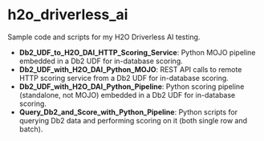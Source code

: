 # h2o_driverless_ai
Sample code and scripts for my H2O Driverless AI testing.

- **Db2_UDF_to_H2O_DAI_HTTP_Scoring_Service**: Python MOJO pipeline embedded in a Db2 UDF for in-database scoring.
- **Db2_UDF_with_H2O_DAI_Python_MOJO**: REST API calls to remote HTTP scoring service from a Db2 UDF for in-database scoring.
- **Db2_UDF_with_H2O_DAI_Python_Pipeline**: Python scoring pipeline (standalone, not MOJO) embedded in a Db2 UDF for in-database scoring.
- **Query_Db2_and_Score_with_Python_Pipeline**: Python scripts for querying Db2 data and performing scoring on it (both single row and batch).
